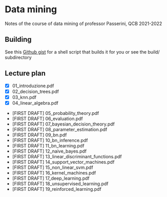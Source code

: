 # Data mining
Notes of the course of data mining of professor Passerini, QCB 2021-2022

## Building
See this [Github gist](https://gist.github.com/giacThePhantom/e080a777782754542d0e081835669085) for a shell script that builds it for you or see the build/ subdirectory

## Lecture plan

- [x] 01_introduzione.pdf
- [x] 02_decision_trees.pdf
- [x] 03_knn.pdf
- [x] 04_linear_algebra.pdf
- [FIRST DRAFT] 05_probability_theory.pdf
- [FIRST DRAFT] 06_evaluation.pdf
- [FIRST DRAFT] 07_bayesian_decision_theory.pdf
- [FIRST DRAFT] 08_parameter_estimation.pdf
- [FIRST DRAFT] 09_bn.pdf
- [FIRST DRAFT] 10_bn_inference.pdf
- [FIRST DRAFT] 11_bn_learning.pdf
- [FIRST DRAFT] 12_naive_bayes.pdf
- [FIRST DRAFT] 13_linear_discriminant_functions.pdf
- [FIRST DRAFT] 14_support_vector_machines.pdf
- [FIRST DRAFT] 15_non_linear_svm.pdf
- [FIRST DRAFT] 16_kernel_machines.pdf
- [FIRST DRAFT] 17_deep_learning.pdf
- [FIRST DRAFT] 18_unsupervised_learning.pdf
- [FIRST DRAFT] 19_reinforced_learning.pdf
